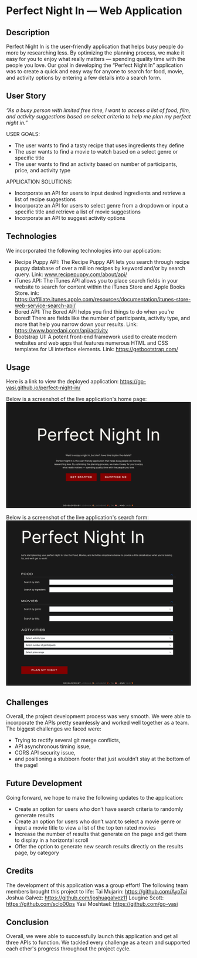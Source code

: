 # Perfect Night In — Web Application
## Description
Perfect Night In is the user-friendly application that helps busy people do more by researching less. By optimizing the planning process, we make it easy for you to enjoy what really matters — spending quality time with the people you love. Our goal in developing the “Perfect Night In” application was to create a quick and easy way for anyone to search for food, movie, and activity options by entering a few details into a search form.


## User Story
<em>“As a busy person with limited free time, I want to access a list of food, film, and activity suggestions based on select criteria to help me plan my perfect night in.”</em>

USER GOALS:
- The user wants to find a tasty recipe that uses ingredients they define
- The user wants to find a movie to watch based on a select genre or specific title
- The user wants to find an activity based on number of participants, price, and activity type

APPLICATION SOLUTIONS:
- Incorporate an API for users to input desired ingredients and retrieve a list of recipe suggestions
- Incorporate an API for users to select genre from a dropdown or input a specific title and retrieve a list of movie suggestions
- Incorporate an API to suggest activity options 


## Technologies
We incorporated the following technologies into our application: 
- Recipe Puppy API: The Recipe Puppy API lets you search through recipe puppy database of over a million recipes by keyword and/or by search query. 
Link: www.recipepuppy.com/about/api/
- iTunes API: The iTunes API allows you to place search fields in your website to search for content within the iTunes Store and Apple Books Store. 
ink: https://affiliate.itunes.apple.com/resources/documentation/itunes-store-web-service-search-api/
- Bored API: The Bored API helps you find things to do when you're bored! There are fields like the number of participants, activity type, and more that help you narrow down your results. 
Link: https://www.boredapi.com/api/activity
- Bootstrap UI: A potent front-end framework used to create modern websites and web apps that features numerous HTML and CSS templates for UI interface elements. 
Link: https://getbootstrap.com/


## Usage
Here is a link to view the deployed application: https://go-yasi.github.io/perfect-night-in/

Below is a screenshot of the live application's home page: 
![Perfect Night In application homepage](assets/images/home-page-screenshot.png)

Below is a screenshot of the live application's search form: 
![Perfect Night In application search form](assets/images/search-form-screenshot.png)

## Challenges
Overall, the project development process was very smooth. We were able to incorporate the APIs pretty seamlessly and worked well together as a team. The biggest challenges we faced were:
- Trying to rectify several git merge conflicts,
- API asynchronous timing issue,
- CORS API security issue,
- and positioning a stubborn footer that just wouldn’t stay at the bottom of the page!

## Future Development
Going forward, we hope to make the following updates to the application: 
- Create an option for users who don’t have search criteria to randomly generate results 
- Create an option for users who don’t want to select a movie genre or input a movie title to view a list of the top ten rated movies
- Increase the number of results that generate on the page and get them to display in a horizontal scroll
- Offer the option to generate new search results directly on the results page, by category

## Credits
The development of this application was a group effort! The following team members brought this project to life: 
Tai Mujarin: https://github.com/AyoTai
Joshua Galvez: https://github.com/joshuagalvez11
Lougine Scott: https://github.com/sclo00ps
Yasi Moshtael: https://github.com/go-yasi

## Conclusion
Overall, we were able to successfully launch this application and get all three APIs to function. We tackled every challenge as a team and supported each other's progress throughout the project cycle. 